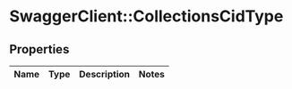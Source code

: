 # SwaggerClient::CollectionsCidType

## Properties
Name | Type | Description | Notes
------------ | ------------- | ------------- | -------------

